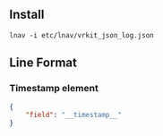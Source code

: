 

## Install

```
lnav -i etc/lnav/vrkit_json_log.json
```

## Line Format

### Timestamp element
```json
{
    "field": "__timestamp__"
}
```
